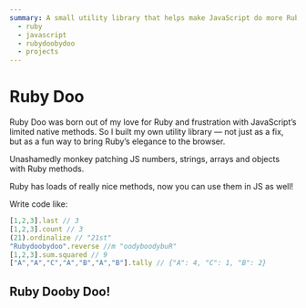 ```yaml
---
summary: A small utility library that helps make JavaScript do more Ruby.
  - ruby
  - javascript
  - rubydoobydoo
  - projects
---
```


# Ruby Doo

Ruby Doo was born out of my love for Ruby and frustration with JavaScript’s limited native methods. So I built my own utility library — not just as a fix, but as a fun way to bring Ruby’s elegance to the browser.

Unashamedly monkey patching JS numbers, strings, arrays and objects with Ruby methods.

Ruby has loads of really nice methods, now you can use them in JS as well!

Write code like:

```javascript
[1,2,3].last // 3
[1,2,3].count // 3 
(21).ordinalize // "21st"
"Rubydoobydoo".reverse //m "oodyboodybuR"
[1,2,3].sum.squared // 9
["A","A","C","A","B","A","B"].tally // {"A": 4, "C": 1, "B": 2}
```

## Ruby Dooby Doo!